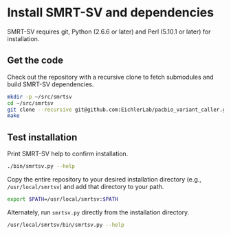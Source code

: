 # Install SMRT-SV and dependencies

SMRT-SV requires git, Python (2.6.6 or later) and Perl (5.10.1 or later) for
installation.

## Get the code

Check out the repository with a recursive clone to fetch submodules and build SMRT-SV dependencies.

```bash
mkdir -p ~/src/smrtsv
cd ~/src/smrtsv
git clone --recursive git@github.com:EichlerLab/pacbio_variant_caller.git .
make
```

## Test installation

Print SMRT-SV help to confirm installation.

```bash
./bin/smrtsv.py --help
```

Copy the entire repository to your desired installation directory (e.g., `/usr/local/smrtsv`) and add that directory to your path.

```bash
export $PATH=/usr/local/smrtsv:$PATH
```

Alternately, run `smrtsv.py` directly from the installation directory.

```bash
/usr/local/smrtsv/bin/smrtsv.py --help
```
